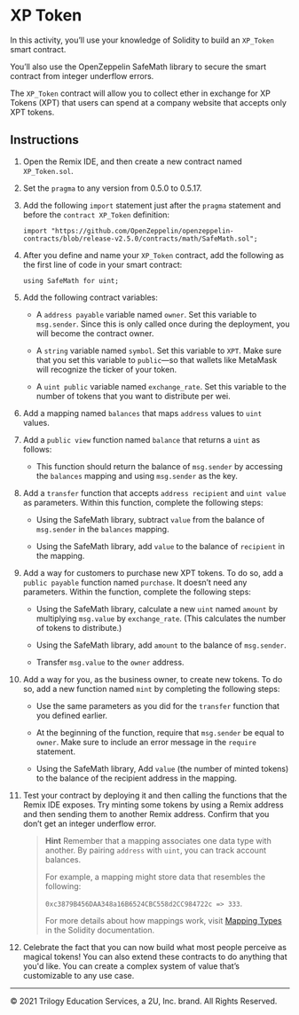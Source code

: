 # XP Token 

In this activity, you’ll use your knowledge of Solidity to build an `XP_Token` smart contract.

You’ll also use the OpenZeppelin SafeMath library to secure the smart contract from integer underflow errors.

The `XP_Token` contract will allow you to collect ether in exchange for XP Tokens (XPT) that users can spend at a company website that accepts only XPT tokens.

## Instructions

1. Open the Remix IDE, and then create a new contract named `XP_Token.sol`.

2. Set the `pragma` to any version from 0.5.0 to 0.5.17.

3. Add the following `import` statement just after the `pragma` statement and before the `contract XP_Token` definition:

    ```solidity
    import "https://github.com/OpenZeppelin/openzeppelin-contracts/blob/release-v2.5.0/contracts/math/SafeMath.sol";
    ```

4. After you define and name your `XP_Token` contract, add the following as the first line of code in your smart contract:

    ```solidity
    using SafeMath for uint;
    ```

5. Add the following contract variables:

    * A `address payable` variable named `owner`. Set this variable to `msg.sender`. Since this is only called once during the deployment, you will become the contract owner.

    * A `string` variable named `symbol`. Set this variable to `XPT`. Make sure that you set this variable to `public`&mdash;so that wallets like MetaMask will recognize the ticker of your token.

    * A `uint public` variable named `exchange_rate`. Set this variable to the number of tokens that you want to distribute per wei.

6. Add a mapping named `balances` that maps `address` values to `uint` values.

7. Add a `public view` function named `balance` that returns a `uint` as follows:

    * This function should return the balance of `msg.sender` by accessing the `balances` mapping and using `msg.sender` as the key.

8. Add a `transfer` function that accepts `address recipient` and `uint value` as parameters. Within this function, complete the following steps:

    * Using the SafeMath library, subtract `value` from the balance of `msg.sender` in the `balances` mapping.

    * Using the SafeMath library, add `value` to the balance of `recipient` in the mapping.

9. Add a way for customers to purchase new XPT tokens. To do so, add a `public payable` function named `purchase`. It doesn’t need any parameters. Within the function, complete the following steps:

    * Using the SafeMath library, calculate a new `uint` named `amount` by multiplying `msg.value` by `exchange_rate`. (This calculates the number of tokens to distribute.)

    * Using the SafeMath library, add `amount` to the balance of `msg.sender`.

    * Transfer `msg.value` to the `owner` address.

10. Add a way for you, as the business owner, to create new tokens. To do so, add a new function named `mint` by completing the following steps:

    * Use the same parameters as you did for the `transfer` function that you defined earlier.

    * At the beginning of the function, require that `msg.sender` be equal to `owner`. Make sure to include an error message in the `require` statement.

    * Using the SafeMath library, Add `value` (the number of minted tokens) to the balance of the recipient address in the mapping.

11. Test your contract by deploying it and then calling the functions that the Remix IDE exposes. Try minting some tokens by using a Remix address and then sending them to another Remix address. Confirm that you don’t get an integer underflow error.

    > **Hint** Remember that a mapping associates one data type with another. By pairing `address` with `uint`, you can track account balances.
    >
    > For example, a mapping might store data that resembles the following:
    >
    > `0xc3879B456DAA348a16B6524CBC558d2CC984722c => 333`.
    >
    > For more details about how mappings work, visit [Mapping Types](https://solidity.readthedocs.io/en/v0.5.13/types.html#mapping-types) in the Solidity documentation.

12. Celebrate the fact that you can now build what most people perceive as magical tokens! You can also extend these contracts to do anything that you'd like. You can create a complex system of value that’s customizable to any use case.

---

© 2021 Trilogy Education Services, a 2U, Inc. brand. All Rights Reserved.
